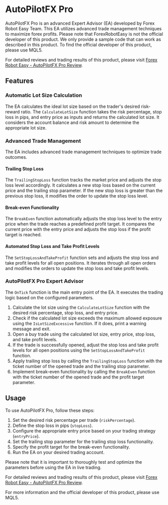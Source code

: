 # AutoPilotFX Pro

AutoPilotFX Pro is an advanced Expert Advisor (EA) developed by Forex Robot Easy Team. This EA utilizes advanced trade management techniques to maximize forex profits. Please note that ForexRobotEasy is not the official developer of this product. We only provide a sample code that can work as described in this product. To find the official developer of this product, please use MQL5.

For detailed reviews and trading results of this product, please visit [Forex Robot Easy - AutoPilotFX Pro Review](https://forexroboteasy.com/forex-robot-review/autopilotfx-pro-review-maximize-forex-profits-with-advanced-trade-management/).

## Features

### Automatic Lot Size Calculation

The EA calculates the ideal lot size based on the trader's desired risk-reward ratio. The `CalculateLotSize` function takes the risk percentage, stop loss in pips, and entry price as inputs and returns the calculated lot size. It considers the account balance and risk amount to determine the appropriate lot size.

### Advanced Trade Management

The EA includes advanced trade management techniques to optimize trade outcomes.

#### Trailing Stop Loss

The `TrailingStopLoss` function tracks the market price and adjusts the stop loss level accordingly. It calculates a new stop loss based on the current price and the trailing stop parameter. If the new stop loss is greater than the previous stop loss, it modifies the order to update the stop loss level.

#### Break-even Functionality

The `BreakEven` function automatically adjusts the stop loss level to the entry price when the trade reaches a predefined profit target. It compares the current price with the entry price and adjusts the stop loss if the profit target is reached.

#### Automated Stop Loss and Take Profit Levels

The `SetStopLossAndTakeProfit` function sets and adjusts the stop loss and take profit levels for all open positions. It iterates through all open orders and modifies the orders to update the stop loss and take profit levels.

### AutoPilotFX Pro Expert Advisor

The `OnTick` function is the main entry point of the EA. It executes the trading logic based on the configured parameters.

1. Calculate the lot size using the `CalculateLotSize` function with the desired risk percentage, stop loss, and entry price.
2. Check if the calculated lot size exceeds the maximum allowed exposure using the `IsLotSizeExcessive` function. If it does, print a warning message and exit.
3. Open a buy trade using the calculated lot size, entry price, stop loss, and take profit levels.
4. If the trade is successfully opened, adjust the stop loss and take profit levels for all open positions using the `SetStopLossAndTakeProfit` function.
5. Apply trailing stop loss by calling the `TrailingStopLoss` function with the ticket number of the opened trade and the trailing stop parameter.
6. Implement break-even functionality by calling the `BreakEven` function with the ticket number of the opened trade and the profit target parameter.

## Usage

To use AutoPilotFX Pro, follow these steps:

1. Set the desired risk percentage per trade (`riskPercentage`).
2. Define the stop loss in pips (`stopLoss`).
3. Configure the appropriate entry price based on your trading strategy (`entryPrice`).
4. Set the trailing stop parameter for the trailing stop loss functionality.
5. Specify the profit target for the break-even functionality.
6. Run the EA on your desired trading account.

Please note that it is important to thoroughly test and optimize the parameters before using the EA in live trading.

For detailed reviews and trading results of this product, please visit [Forex Robot Easy - AutoPilotFX Pro Review](https://forexroboteasy.com/forex-robot-review/autopilotfx-pro-review-maximize-forex-profits-with-advanced-trade-management/).

For more information and the official developer of this product, please use MQL5.
